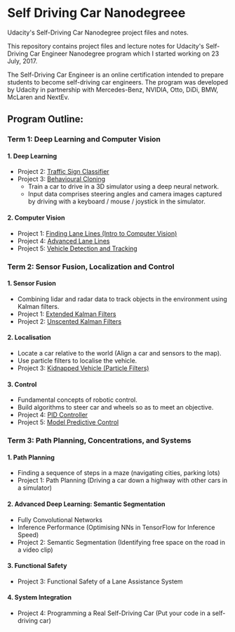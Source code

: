 # Self Driving Car Nanodegreee
Udacity's Self-Driving Car Nanodegree project files and notes.

This repository contains project files and lecture notes for Udacity's Self-Driving Car Engineer Nanodegree program which I started working on 23 July, 2017.

The Self-Driving Car Engineer is an online certification intended to prepare students to become self-driving car engineers. The program was developed by Udacity in partnership with  Mercedes-Benz, NVIDIA, Otto, DiDi, BMW, McLaren and NextEv.


## Program Outline:
### Term 1: Deep Learning and Computer Vision


#### 1. Deep Learning
- Project 2: [Traffic Sign Classifier](https://github.com/wzding/Self_Driving_Car_Nanodegree/tree/master/CarND-Traffic-Sign-Classifier-Project)
- Project 3: [Behavioural Cloning](https://github.com/wzding/Self_Driving_Car_Nanodegree/tree/master/CarND-Behavioral-Cloning-P3)
    - Train a car to drive in a 3D simulator using a deep neural network. 
    - Input data comprises steering angles and camera images captured by driving with a keyboard / mouse / joystick in the simulator.

#### 2. Computer Vision
- Project 1: [Finding Lane Lines (Intro to Computer Vision)](https://github.com/wzding/Self_Driving_Car_Nanodegree/tree/master/CarND-LaneLines-P1)
- Project 4: [Advanced Lane Lines](https://github.com/wzding/Self_Driving_Car_Nanodegree/tree/master/CarND-Advanced-Lane-Lines)
- Project 5: [Vehicle Detection and Tracking](https://github.com/wzding/Self_Driving_Car_Nanodegree/tree/master/CarND-Vehicle-Detection)


### Term 2: Sensor Fusion, Localization and Control

#### 1. Sensor Fusion
- Combining lidar and radar data to track objects in the environment using Kalman filters.
- Project 1: [Extended Kalman Filters](https://github.com/wzding/Self_Driving_Car_Nanodegree/tree/master/CarND-Extended-Kalman-Filter-Project)
- Project 2: [Unscented Kalman Filters](https://github.com/wzding/Self_Driving_Car_Nanodegree/tree/master/CarND-Unscented-Kalman-Filter-Project)

#### 2. Localisation
- Locate a car relative to the world (Align a car and sensors to the map).
- Use particle filters to localise the vehicle.
- Project 3: [Kidnapped Vehicle (Particle Filters)](https://github.com/wzding/Self_Driving_Car_Nanodegree/tree/master/CarND-Kidnapped-Vehicle-Project)

#### 3. Control
- Fundamental concepts of robotic control.
- Build algorithms to steer car and wheels so as to meet an objective.
- Project 4: [PID Controller](https://github.com/wzding/Self_Driving_Car_Nanodegree/tree/master/CarND-PID-Control-Project)
- Project 5: [Model Predictive Control]()


### Term 3: Path Planning, Concentrations, and Systems
#### 1. Path Planning
- Finding a sequence of steps in a maze (navigating cities, parking lots)
- Project 1: Path Planning (Driving a car down a highway with other cars in a simulator)

#### 2. Advanced Deep Learning: Semantic Segmentation
- Fully Convolutional Networks
- Inference Performance (Optimising NNs in TensorFlow for Inference Speed)
- Project 2: Semantic Segmentation (Identifying free space on the road in a video clip)

#### 3. Functional Safety
- Project 3: Functional Safety of a Lane Assistance System

#### 4. System Integration
- Project 4: Programming a Real Self-Driving Car (Put your code in a self-driving car)
